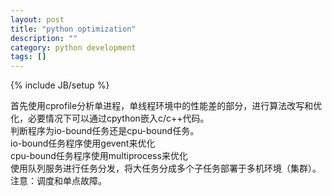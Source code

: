 ```yaml
---
layout: post
title: "python optimization"
description: ""
category: python development
tags: []
---
```

{% include JB/setup %}

 首先使用cprofile分析单进程，单线程环境中的性能差的部分，进行算法改写和优化，必要情况下可以通过cpython嵌入c/c++代码。  
 判断程序为io-bound任务还是cpu-bound任务。  
 io-bound任务程序使用gevent来优化  
 cpu-bound任务程序使用multiprocess来优化  
 使用队列服务进行任务分发，将大任务分成多个子任务部署于多机环境（集群）。注意：调度和单点故障。
